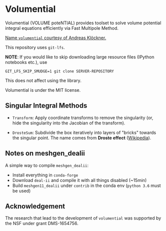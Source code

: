 # Volumential

Volumential (VOLUME poteNTIAL) provides toolset to solve volume potential integral equations
efficiently via Fast Multipole Method.

[Name `volumential` courtesy of Andreas Klöckner.](https://gitlab.tiker.net/xywei/volumential/issues/2)

This repository uses `git-lfs`.

**NOTE**: If you would like to skip downloading large resource files (IPython
notebooks etc.), use
```
GIT_LFS_SKIP_SMUDGE=1 git clone SERVER-REPOSITORY
```
This does not affect using the library.

Volumential is under the MIT license.

## Singular Integral Methods

- `Transform`: Apply coordinate transforms to remove the singularity (or, hide the singularity into the Jacobian of the transform).

- `DrosteSum`: Subdivide the box iteratively into layers of "bricks" towards the singular point. The name comes from **Droste effect** ([Wikipedia](https://en.wikipedia.org/wiki/Droste_effect)).

## Notes on meshgen_dealii

A simple way to compile `meshgen_dealii`:

- Install everything in `conda-forge`
- Download `deal-ii` and compile it with all things disabled (~15min)
- Build `meshgen11_dealii` under `contrib` in the conda env (`python 3.6` must be used)

## Acknowledgement

The research that lead to the development of `volumential` was supported by the NSF under grant DMS-1654756.
